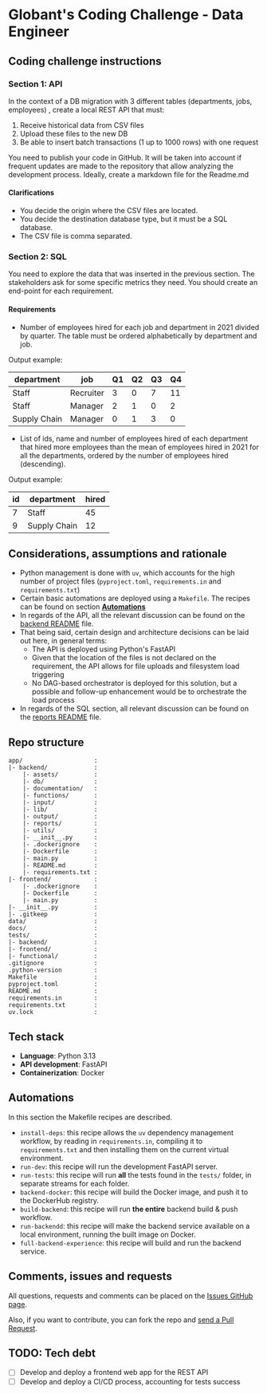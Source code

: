 # Globant's Coding Challenge - Data Engineer

## Coding challenge instructions

### Section 1: API

In the context of a DB migration with 3 different tables (departments, jobs, employees) , create a local REST API that must:

1. Receive historical data from CSV files
2. Upload these files to the new DB
3. Be able to insert batch transactions (1 up to 1000 rows) with one request

You need to publish your code in GitHub. It will be taken into account if frequent updates are made to the repository that allow analyzing the development process. Ideally, create a markdown file for the Readme.md

#### Clarifications

* You decide the origin where the CSV files are located.
* You decide the destination database type, but it must be a SQL database.
* The CSV file is comma separated.

### Section 2: SQL

You need to explore the data that was inserted in the previous section. The stakeholders ask for some specific metrics they need. You should create an end-point for each requirement.

#### Requirements

* Number of employees hired for each job and department in 2021 divided by quarter. The table must be ordered alphabetically by department and job.

Output example:

| department | job | Q1 | Q2 | Q3 | Q4 |
| ---------- | --- | -- | -- | -- | -- |
| Staff | Recruiter | 3 | 0 | 7 | 11 |
| Staff | Manager | 2 | 1 | 0 | 2 |
| Supply Chain | Manager | 0 | 1 | 3 | 0 |

* List of ids, name and number of employees hired of each department that hired more employees than the mean of employees hired in 2021 for all the departments, ordered by the number of employees hired (descending).

Output example:

| id | department | hired |
| -- | ---------- | ----- |
| 7 | Staff | 45 |
| 9 | Supply Chain | 12 |

## Considerations, assumptions and rationale

* Python management is done with `uv`, which accounts for the high number of project files (`pyproject.toml`, `requirements.in` and `requirements.txt`)
* Certain basic automations are deployed using a `Makefile`. The recipes can be found on section [**Automations**](#automations)
* In regards of the API, all the relevant discussion can be found on the [backend README](app/backend/README.md) file.
* That being said, certain design and architecture decisions can be laid out here, in general terms:
    * The API is deployed using Python's FastAPI
    * Given that the location of the files is not declared on the requirement, the API allows for file uploads and filesystem load triggering
    * No DAG-based orchestrator is deployed for this solution, but a possible and follow-up enhancement would be to orchestrate the load process
* In regards of the SQL section, all relevant discussion can be found on the [reports README](app/backend/reports/README.md) file.

## Repo structure

```text
app/                    :
|- backend/             :
    |- assets/          :
    |- db/              :
    |- documentation/   :
    |- functions/       :
    |- input/           :
    |- lib/             :
    |- output/          :
    |- reports/         :
    |- utils/           :
    |- __init__.py      :
    |- .dockerignore    :
    |- Dockerfile       :
    |- main.py          :
    |- README.md        :
    |- requirements.txt :
|- frontend/            :
    |- .dockerignore    :
    |- Dockerfile       :
    |- main.py          :
|- __init__.py          :
|- .gitkeep             :
data/                   :
docs/                   :
tests/                  :
|- backend/             :
|- frontend/            :
|- functional/          :
.gitignore              :
.python-version         :
Makefile                :
pyproject.toml          :
README.md               :
requirements.in         :
requirements.txt        :
uv.lock                 :
```

## Tech stack

* **Language**: Python 3.13
* **API development**: FastAPI
* **Containerization**: Docker

## Automations
In this section the Makefile recipes are described.

* `install-deps`: this recipe allows the `uv` dependency management workflow, by reading in `requirements.in`, compiling it to `requirements.txt` and then installing them on the current virtual environment.
* `run-dev`: this recipe will run the development FastAPI server.
* `run-tests`: this recipe will run **all** the tests found in the `tests/` folder, in separate streams for each folder.
* `backend-docker`: this recipe will build the Docker image, and push it to the DockerHub registry.
* `build-backend`: this recipe will run **the entire** backend build & push workflow.
* `run-backendd`: this recipe will make the backend service available on a local environment, running the built image on Docker.
* `full-backend-experience`: this recipe will build and run the backend service.

## Comments, issues and requests

All questions, requests and comments can be placed on the [Issues GitHub page](https://github.com/DarkestAbed/challenge-de-ingestion/issues).

Also, if you want to contribute, you can fork the repo and [send a Pull Request](https://github.com/DarkestAbed/challenge-de-ingestion/pulls).

## TODO: Tech debt

- [ ] Develop and deploy a frontend web app for the REST API
- [ ] Develop and deploy a CI/CD process, accounting for tests success
